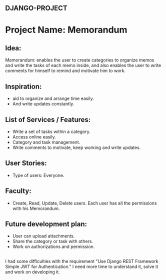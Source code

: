 ## DJANGO-PROJECT

# Project Name: Memorandum

## Idea:
Memorandum: enables the user to create categories to organize memos and write the tasks of each memo inside, and also enables the user to write comments for himself to remind and motivate him to work.


## Inspiration:
- aid to organize and arrange time easily.
- And write updates constantly.


## List of Services / Features:
- Write a set of tasks within a category.
- Access online easily.
- Category and task management.
- Write comments to motivate, keep working and write updates.


## User Stories:
- Type of users: Everyone.


## Faculty:
- Create, Read, Update, Delete users.
Each user has all the permissions with his Memorandum.


## Future development plan:
- User can upload attachments.
- Share the category or task with others.
- Work on authorizations and permission.

##

I had some difficulties with the requirement "Use Django REST Framework Simple JWT for Authentication." I need more time to understand it, solve it and work on developing it.